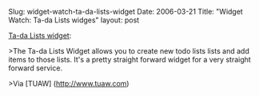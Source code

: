 Slug: widget-watch-ta-da-lists-widget
Date: 2006-03-21
Title: "Widget Watch: Ta-da Lists widges"
layout: post

[Ta-da Lists widget](http://www.tuaw.com/2006/03/14/widget-watch-ta-da-lists-widget/):

&gt;The Ta-da Lists Widget allows you to create new todo lists lists and add items to those lists. It&#39;s a pretty straight forward widget for a very straight forward service.

&gt;Via [TUAW] (http://www.tuaw.com)
